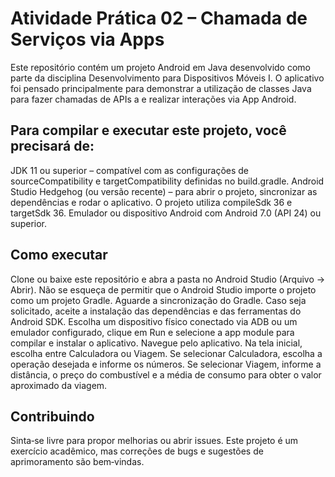 # Atividade Prática 02 – Chamada de Serviços via Apps
Este repositório contém um projeto Android em Java desenvolvido como parte da disciplina Desenvolvimento para Dispositivos Móveis I. O aplicativo foi pensado principalmente para demonstrar a utilização de classes Java para fazer chamadas de APIs a e realizar interações via App Android.

## Para compilar e executar este projeto, você precisará de:
JDK 11 ou superior – compatível com as configurações de sourceCompatibility e targetCompatibility definidas no build.gradle.
Android Studio Hedgehog (ou versão recente) – para abrir o projeto, sincronizar as dependências e rodar o aplicativo. O projeto utiliza compileSdk 36 e targetSdk 36.
Emulador ou dispositivo Android com Android 7.0 (API 24) ou superior.

## Como executar
Clone ou baixe este repositório e abra a pasta no Android Studio (Arquivo → Abrir). Não se esqueça de permitir que o Android Studio importe o projeto como um projeto Gradle.
Aguarde a sincronização do Gradle. Caso seja solicitado, aceite a instalação das dependências e das ferramentas do Android SDK.
Escolha um dispositivo físico conectado via ADB ou um emulador configurado, clique em Run e selecione a app module para compilar e instalar o aplicativo.
Navegue pelo aplicativo. Na tela inicial, escolha entre Calculadora ou Viagem. Se selecionar Calculadora, escolha a operação desejada e informe os números. Se selecionar Viagem, informe a distância, o preço do combustível e a média de consumo para obter o valor aproximado da viagem.

## Contribuindo
Sinta‑se livre para propor melhorias ou abrir issues. Este projeto é um exercício acadêmico, mas correções de bugs e sugestões de aprimoramento são bem‑vindas.
